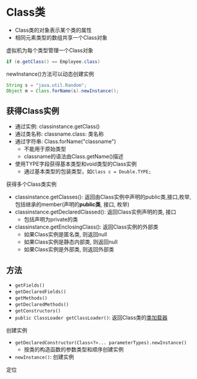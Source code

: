 # Class类

- Class类的对象表示某个类的属性
- 相同元素类型的数组共享一个Class对象

虚拟机为每个类型管理一个Class对象

```java
if (e.getClass() == Employee.class) 
```

newInstance()方法可以动态创建实例

```java
String s = "java.util.Random";
Object m = Class.forName(s).newInstance();
```

## 获得Class实例

- 通过实例:  classinstance.getClass()
- 通过类名称: classname.class: 类名称
- 通过字符串: Class.forName("classname")
  - 不能用于原始类型
  - classname的语法由Class.getName()描述
- 使用TYPE字段获得基本类型和void类型的Class实例
  - 通过基本类型的包装类型，如`Class c = Double.TYPE;`

获得多个Class类实例

- classinstance.getClasses(): 返回由Class实例中声明的public类,接口,枚举, 包括继承的member(声明的**public类**, 接口, 枚举)
- classinstance.getDeclaredClassed(): 返回Class实例声明的类, 接口
  - 包括声明为private的类
- classinstance.getEnclosingClass(): 返回Class实例的外部类
  - 如果Class实例是匿名类, 则返回null
  - 如果Class实例是静态内部类, 则返回null
  - 如果Class实例是外部类, 则返回外部类

## 方法

- `getFields()`
- `getDeclaredFields()`
- `getMethods()`
- `getDeclaredMethods()`
- `getConstructors()`
- `public ClassLoader getClassLoader()`: 返回Class类的[类加载器]()

创建实例

- `getDeclaredConstructor(Class<?>... parameterTypes).newInstance()`
  - 按类的构造函数的参数类型和顺序创建实例
- `newInstance()`: 创建实例

定位



